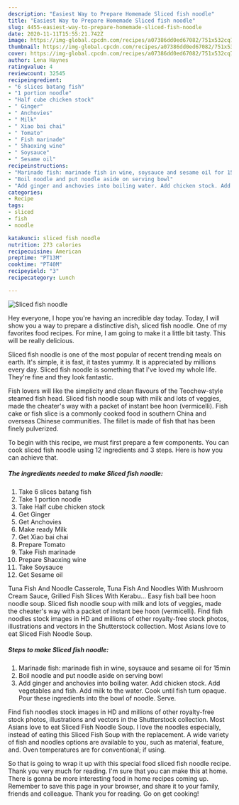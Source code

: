 ```yaml
---
description: "Easiest Way to Prepare Homemade Sliced fish noodle"
title: "Easiest Way to Prepare Homemade Sliced fish noodle"
slug: 4455-easiest-way-to-prepare-homemade-sliced-fish-noodle
date: 2020-11-11T15:55:21.742Z
image: https://img-global.cpcdn.com/recipes/a07386dd0ed67082/751x532cq70/sliced-fish-noodle-recipe-main-photo.jpg
thumbnail: https://img-global.cpcdn.com/recipes/a07386dd0ed67082/751x532cq70/sliced-fish-noodle-recipe-main-photo.jpg
cover: https://img-global.cpcdn.com/recipes/a07386dd0ed67082/751x532cq70/sliced-fish-noodle-recipe-main-photo.jpg
author: Lena Haynes
ratingvalue: 4
reviewcount: 32545
recipeingredient:
- "6 slices batang fish"
- "1 portion noodle"
- "Half cube chicken stock"
- " Ginger"
- " Anchovies"
- " Milk"
- " Xiao bai chai"
- " Tomato"
- " Fish marinade"
- " Shaoxing wine"
- " Soysauce"
- " Sesame oil"
recipeinstructions:
- "Marinade fish: marinade fish in wine, soysauce and sesame oil for 15min"
- "Boil noodle and put noodle aside on serving bowl"
- "Add ginger and anchovies into boiling water. Add chicken stock. Add vegetables and fish. Add milk to the water. Cook until fish turn opaque. Pour these ingredients into the bowl of noodle. Serve."
categories:
- Recipe
tags:
- sliced
- fish
- noodle

katakunci: sliced fish noodle 
nutrition: 273 calories
recipecuisine: American
preptime: "PT13M"
cooktime: "PT40M"
recipeyield: "3"
recipecategory: Lunch

---
```



![Sliced fish noodle](https://img-global.cpcdn.com/recipes/a07386dd0ed67082/751x532cq70/sliced-fish-noodle-recipe-main-photo.jpg)

Hey everyone, I hope you're having an incredible day today. Today, I will show you a way to prepare a distinctive dish, sliced fish noodle. One of my favorites food recipes. For mine, I am going to make it a little bit tasty. This will be really delicious.

Sliced fish noodle is one of the most popular of recent trending meals on earth. It's simple, it is fast, it tastes yummy. It is appreciated by millions every day. Sliced fish noodle is something that I've loved my whole life. They're fine and they look fantastic.

Fish lovers will like the simplicity and clean flavours of the Teochew-style steamed fish head. Sliced fish noodle soup with milk and lots of veggies, made the cheater&#39;s way with a packet of instant bee hoon (vermicelli). Fish cake or fish slice is a commonly cooked food in southern China and overseas Chinese communities. The fillet is made of fish that has been finely pulverized.


To begin with this recipe, we must first prepare a few components. You can cook sliced fish noodle using 12 ingredients and 3 steps. Here is how you can achieve that.

<!--inarticleads1-->

##### The ingredients needed to make Sliced fish noodle:

1. Take 6 slices batang fish
1. Take 1 portion noodle
1. Take Half cube chicken stock
1. Get  Ginger
1. Get  Anchovies
1. Make ready  Milk
1. Get  Xiao bai chai
1. Prepare  Tomato
1. Take  Fish marinade
1. Prepare  Shaoxing wine
1. Take  Soysauce
1. Get  Sesame oil


Tuna Fish And Noodle Casserole, Tuna Fish And Noodles With Mushroom Cream Sauce, Grilled Fish Slices With Kerabu… Easy fish ball bee hoon noodle soup. Sliced fish noodle soup with milk and lots of veggies, made the cheater&#39;s way with a packet of instant bee hoon (vermicelli). Find fish noodles stock images in HD and millions of other royalty-free stock photos, illustrations and vectors in the Shutterstock collection. Most Asians love to eat Sliced Fish Noodle Soup. 

<!--inarticleads2-->

##### Steps to make Sliced fish noodle:

1. Marinade fish: marinade fish in wine, soysauce and sesame oil for 15min
1. Boil noodle and put noodle aside on serving bowl
1. Add ginger and anchovies into boiling water. Add chicken stock. Add vegetables and fish. Add milk to the water. Cook until fish turn opaque. Pour these ingredients into the bowl of noodle. Serve.


Find fish noodles stock images in HD and millions of other royalty-free stock photos, illustrations and vectors in the Shutterstock collection. Most Asians love to eat Sliced Fish Noodle Soup. I love the noodles especially, instead of eating this Sliced Fish Soup with the replacement. A wide variety of fish and noodles options are available to you, such as material, feature, and. Oven temperatures are for conventional; if using. 

So that is going to wrap it up with this special food sliced fish noodle recipe. Thank you very much for reading. I'm sure that you can make this at home. There is gonna be more interesting food in home recipes coming up. Remember to save this page in your browser, and share it to your family, friends and colleague. Thank you for reading. Go on get cooking!
